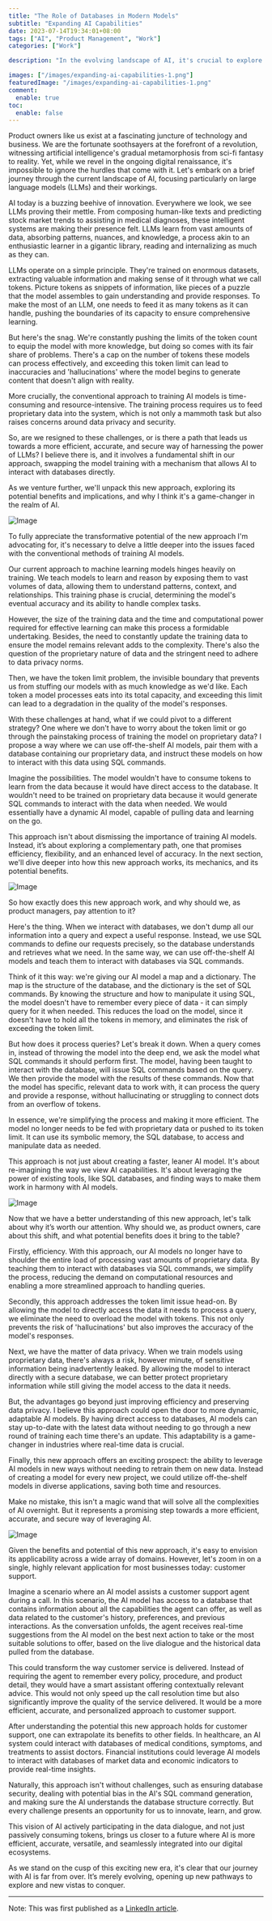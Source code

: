 ```yaml
---
title: "The Role of Databases in Modern Models"
subtitle: "Expanding AI Capabilities"
date: 2023-07-14T19:34:01+08:00
tags: ["AI", "Product Management", "Work"]
categories: ["Work"]

description: "In the evolving landscape of AI, it's crucial to explore fresh approaches that can boost efficiency and adaptability. My latest article dives into one such fascinating concept – integrating databases directly with AI models. It's a nuanced shift that carries significant potential. If you're curious about the future of AI and how we can optimize it, you might find this read enlightening. Check it out here and let's start a conversation!"

images: ["/images/expanding-ai-capabilities-1.png"]
featuredImage: "/images/expanding-ai-capabilities-1.png"
comment:
  enable: true
toc:
  enable: false
---
```

<!--more-->

Product owners like us exist at a fascinating juncture of technology and business. We are the fortunate soothsayers at the forefront of a revolution, witnessing artificial intelligence's gradual metamorphosis from sci-fi fantasy to reality. Yet, while we revel in the ongoing digital renaissance, it's impossible to ignore the hurdles that come with it. Let's embark on a brief journey through the current landscape of AI, focusing particularly on large language models (LLMs) and their workings.

AI today is a buzzing beehive of innovation. Everywhere we look, we see LLMs proving their mettle. From composing human-like texts and predicting stock market trends to assisting in medical diagnoses, these intelligent systems are making their presence felt. LLMs learn from vast amounts of data, absorbing patterns, nuances, and knowledge, a process akin to an enthusiastic learner in a gigantic library, reading and internalizing as much as they can.

LLMs operate on a simple principle. They're trained on enormous datasets, extracting valuable information and making sense of it through what we call tokens. Picture tokens as snippets of information, like pieces of a puzzle that the model assembles to gain understanding and provide responses. To make the most of an LLM, one needs to feed it as many tokens as it can handle, pushing the boundaries of its capacity to ensure comprehensive learning.

But here's the snag. We're constantly pushing the limits of the token count to equip the model with more knowledge, but doing so comes with its fair share of problems. There's a cap on the number of tokens these models can process effectively, and exceeding this token limit can lead to inaccuracies and 'hallucinations' where the model begins to generate content that doesn't align with reality.

More crucially, the conventional approach to training AI models is time-consuming and resource-intensive. The training process requires us to feed proprietary data into the system, which is not only a mammoth task but also raises concerns around data privacy and security.

So, are we resigned to these challenges, or is there a path that leads us towards a more efficient, accurate, and secure way of harnessing the power of LLMs? I believe there is, and it involves a fundamental shift in our approach, swapping the model training with a mechanism that allows AI to interact with databases directly.

As we venture further, we'll unpack this new approach, exploring its potential benefits and implications, and why I think it's a game-changer in the realm of AI.

![Image](/images/expanding-ai-capabilities-2.png)

 To fully appreciate the transformative potential of the new approach I'm advocating for, it's necessary to delve a little deeper into the issues faced with the conventional methods of training AI models.

Our current approach to machine learning models hinges heavily on training. We teach models to learn and reason by exposing them to vast volumes of data, allowing them to understand patterns, context, and relationships. This training phase is crucial, determining the model's eventual accuracy and its ability to handle complex tasks.

However, the size of the training data and the time and computational power required for effective learning can make this process a formidable undertaking. Besides, the need to constantly update the training data to ensure the model remains relevant adds to the complexity. There's also the question of the proprietary nature of data and the stringent need to adhere to data privacy norms.

Then, we have the token limit problem, the invisible boundary that prevents us from stuffing our models with as much knowledge as we'd like. Each token a model processes eats into its total capacity, and exceeding this limit can lead to a degradation in the quality of the model's responses.

With these challenges at hand, what if we could pivot to a different strategy? One where we don't have to worry about the token limit or go through the painstaking process of training the model on proprietary data? I propose a way where we can use off-the-shelf AI models, pair them with a database containing our proprietary data, and instruct these models on how to interact with this data using SQL commands.

Imagine the possibilities. The model wouldn't have to consume tokens to learn from the data because it would have direct access to the database. It wouldn't need to be trained on proprietary data because it would generate SQL commands to interact with the data when needed. We would essentially have a dynamic AI model, capable of pulling data and learning on the go.

This approach isn't about dismissing the importance of training AI models. Instead, it’s about exploring a complementary path, one that promises efficiency, flexibility, and an enhanced level of accuracy. In the next section, we'll dive deeper into how this new approach works, its mechanics, and its potential benefits. 

![Image](/images/expanding-ai-capabilities-3.png)

 So how exactly does this new approach work, and why should we, as product managers, pay attention to it?

Here's the thing. When we interact with databases, we don't dump all our information into a query and expect a useful response. Instead, we use SQL commands to define our requests precisely, so the database understands and retrieves what we need. In the same way, we can use off-the-shelf AI models and teach them to interact with databases via SQL commands.

Think of it this way: we're giving our AI model a map and a dictionary. The map is the structure of the database, and the dictionary is the set of SQL commands. By knowing the structure and how to manipulate it using SQL, the model doesn't have to remember every piece of data - it can simply query for it when needed. This reduces the load on the model, since it doesn't have to hold all the tokens in memory, and eliminates the risk of exceeding the token limit.

But how does it process queries? Let's break it down. When a query comes in, instead of throwing the model into the deep end, we ask the model what SQL commands it should perform first. The model, having been taught to interact with the database, will issue SQL commands based on the query. We then provide the model with the results of these commands. Now that the model has specific, relevant data to work with, it can process the query and provide a response, without hallucinating or struggling to connect dots from an overflow of tokens.

In essence, we're simplifying the process and making it more efficient. The model no longer needs to be fed with proprietary data or pushed to its token limit. It can use its symbolic memory, the SQL database, to access and manipulate data as needed.

This approach is not just about creating a faster, leaner AI model. It's about re-imagining the way we view AI capabilities. It's about leveraging the power of existing tools, like SQL databases, and finding ways to make them work in harmony with AI models.

![Image](/images/expanding-ai-capabilities-4.png)

 Now that we have a better understanding of this new approach, let's talk about why it’s worth our attention. Why should we, as product owners, care about this shift, and what potential benefits does it bring to the table?

Firstly, efficiency. With this approach, our AI models no longer have to shoulder the entire load of processing vast amounts of proprietary data. By teaching them to interact with databases via SQL commands, we simplify the process, reducing the demand on computational resources and enabling a more streamlined approach to handling queries.

Secondly, this approach addresses the token limit issue head-on. By allowing the model to directly access the data it needs to process a query, we eliminate the need to overload the model with tokens. This not only prevents the risk of 'hallucinations' but also improves the accuracy of the model's responses.

Next, we have the matter of data privacy. When we train models using proprietary data, there's always a risk, however minute, of sensitive information being inadvertently leaked. By allowing the model to interact directly with a secure database, we can better protect proprietary information while still giving the model access to the data it needs.

But, the advantages go beyond just improving efficiency and preserving data privacy. I believe this approach could open the door to more dynamic, adaptable AI models. By having direct access to databases, AI models can stay up-to-date with the latest data without needing to go through a new round of training each time there's an update. This adaptability is a game-changer in industries where real-time data is crucial.

Finally, this new approach offers an exciting prospect: the ability to leverage AI models in new ways without needing to retrain them on new data. Instead of creating a model for every new project, we could utilize off-the-shelf models in diverse applications, saving both time and resources.

Make no mistake, this isn't a magic wand that will solve all the complexities of AI overnight. But it represents a promising step towards a more efficient, accurate, and secure way of leveraging AI.

![Image](/images/expanding-ai-capabilities-5.png)

 Given the benefits and potential of this new approach, it's easy to envision its applicability across a wide array of domains. However, let's zoom in on a single, highly relevant application for most businesses today: customer support.

Imagine a scenario where an AI model assists a customer support agent during a call. In this scenario, the AI model has access to a database that contains information about all the capabilities the agent can offer, as well as data related to the customer's history, preferences, and previous interactions. As the conversation unfolds, the agent receives real-time suggestions from the AI model on the best next action to take or the most suitable solutions to offer, based on the live dialogue and the historical data pulled from the database.

This could transform the way customer service is delivered. Instead of requiring the agent to remember every policy, procedure, and product detail, they would have a smart assistant offering contextually relevant advice. This would not only speed up the call resolution time but also significantly improve the quality of the service delivered. It would be a more efficient, accurate, and personalized approach to customer support.

After understanding the potential this new approach holds for customer support, one can extrapolate its benefits to other fields. In healthcare, an AI system could interact with databases of medical conditions, symptoms, and treatments to assist doctors. Financial institutions could leverage AI models to interact with databases of market data and economic indicators to provide real-time insights.

Naturally, this approach isn't without challenges, such as ensuring database security, dealing with potential bias in the AI's SQL command generation, and making sure the AI understands the database structure correctly. But every challenge presents an opportunity for us to innovate, learn, and grow.

This vision of AI actively participating in the data dialogue, and not just passively consuming tokens, brings us closer to a future where AI is more efficient, accurate, versatile, and seamlessly integrated into our digital ecosystems.

As we stand on the cusp of this exciting new era, it's clear that our journey with AI is far from over. It’s merely evolving, opening up new pathways to explore and new vistas to conquer.

----
Note: This was first published as a [LinkedIn article](https://www.linkedin.com/pulse/expanding-ai-capabilities-role-databases-modern-erik-gaius-capistrano/?trackingId=MBw6%2Fm2GS2o8Tr8BDBGB6g%3D%3D).